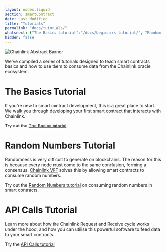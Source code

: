 ```yaml
---
layout: nodes.liquid
section: smartContract
date: Last Modified
title: "Tutorials"
permalink: "docs/tutorials/"
whatsnext: {"The Basics tutorial":"/docs/beginners-tutorial/", "Random Numbers tutorial":"/docs/intermediates-tutorial/", "API Calls tutorial":"/docs/advanced-tutorial/"}
hidden: false
---
```

![Chainlink Abstract Banner](/files/a4c6c80-85d09b6-19facd8-banner.png)

We've compiled a series of tutorials designed to teach smart contracts basics and how to use them to consume data from the Chainlink oracle ecosystem. 

# The Basics Tutorial

If you're new to smart contract development, this is a great place to start. We walk you through developing your first smart contract that interacts with Chainlink.

Try out the [The Basics tutorial](../beginners-tutorial/).

# Random Numbers Tutorial

Randomness is very difficult to generate on blockchains. The reason for this is because every node must come to the same conclusion, forming a consensus. [Chainlink VRF](../chainlink-vrf/) solves this by allowing smart contracts to consume random numbers.

Try out the [Random Numbers tutorial](../intermediates-tutorial/) on consuming random numbers in smart contracts.

# API Calls Tutorial

Learn more about how the Chainlink Request and Receive cycle works under the hood, and how you can utilise this powerful software to feed data to your smart contracts.

Try the [API Calls tutorial](../advanced-tutorial/).